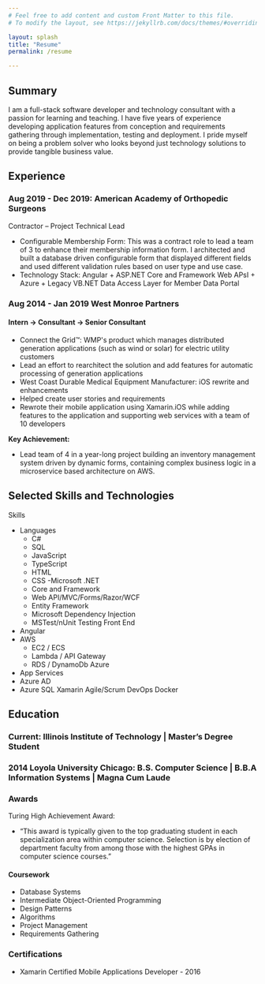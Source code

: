 ```yaml
---
# Feel free to add content and custom Front Matter to this file.
# To modify the layout, see https://jekyllrb.com/docs/themes/#overriding-theme-defaults

layout: splash
title: "Resume"
permalink: /resume

---
```


## Summary

I am a full-stack software developer and technology consultant with a passion for learning and teaching. I have five years of experience developing application features from conception and requirements gathering through implementation, testing and deployment. I pride myself on being a problem solver who looks beyond just technology solutions to provide tangible business value. 

## Experience
### Aug 2019 - Dec 2019: American Academy of Orthopedic Surgeons
Contractor – Project Technical Lead 

- Configurable Membership Form: This was a contract role to lead a team of 3 to enhance their membership information form. I architected and built a database driven configurable form that displayed different fields and used different validation rules based on user type and use case. 
-	Technology Stack: Angular + ASP.NET Core and Framework Web APsI + Azure + Legacy VB.NET Data Access Layer for Member Data Portal

### Aug 2014 - Jan 2019 West Monroe Partners
#### Intern → Consultant → Senior Consultant

- Connect the Grid™: WMP's product which manages distributed generation applications (such as wind or solar) for electric utility customers
- Lead an effort to rearchitect the solution and add features for automatic processing of generation applications
- West Coast Durable Medical Equipment Manufacturer: iOS rewrite and enhancements 
- Helped create user stories and requirements
- Rewrote their mobile application using Xamarin.iOS while adding features to the application and supporting web services with a team of 10 developers
 
__Key Achievement:__
- Lead team of 4 in a year-long project building an inventory management system driven by dynamic forms, containing complex business logic in a microservice based architecture on AWS.

## Selected Skills and Technologies 
Skills
- Languages
  - C#
  - SQL
  - JavaScript
  - TypeScript
  - HTML
  - CSS
-Microsoft .NET
  - Core and Framework
  - Web API/MVC/Forms/Razor/WCF
  - Entity Framework
  - Microsoft Dependency Injection
  - MSTest/nUnit Testing
Front End
- Angular
- AWS
  - EC2 / ECS
  - Lambda / API Gateway
  - RDS / DynamoDb
Azure
- App Services
- Azure AD
- Azure SQL
Xamarin 
Agile/Scrum
DevOps
Docker


## Education
### Current: Illinois Institute of Technology | Master’s Degree Student
### 2014 Loyola University Chicago: B.S. Computer Science | B.B.A Information Systems | Magna Cum Laude
### Awards
Turing High Achievement Award: 
- “This award is typically given to the top graduating student in each specialization area within computer science. Selection is by election of department faculty from among those with the highest GPAs in computer science courses.”
 
#### Coursework
- Database Systems 
- Intermediate Object-Oriented Programming
- Design Patterns
- Algorithms
- Project Management 
- Requirements Gathering

### Certifications
- Xamarin Certified Mobile Applications Developer - 2016
